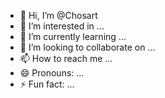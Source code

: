 - 👋 Hi, I’m @Chosart
- 👀 I’m interested in ...
- 🌱 I’m currently learning ...
- 💞️ I’m looking to collaborate on ...
- 📫 How to reach me ...
- 😄 Pronouns: ...
- ⚡ Fun fact: ...

<!---
Chosart/Chosart is a ✨ special ✨ repository because its `README.md` (this file) appears on your GitHub profile.
You can click the Preview link to take a look at your changes.
--->

